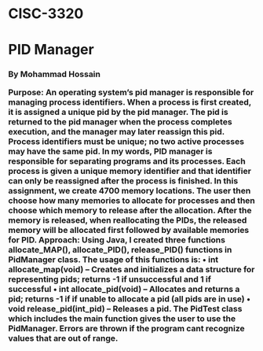 # CISC-3320

<h1>PID Manager</h1>
<h3>By Mohammad Hossain

Purpose: An operating system’s pid manager is responsible for managing process identifiers. 
When a process is first created, it is assigned a unique pid by the pid manager. The pid is 
returned to the pid manager when the process completes execution, and the manager may later 
reassign this pid. Process identifiers must be unique; no two active processes may have the same 
pid.
In my words, PID manager is responsible for separating programs and its processes. Each 
process is given a unique memory identifier and that identifier can only be reassigned after the 
process is finished. In this assignment, we create 4700 memory locations. The user then choose
how many memories to allocate for processes and then choose which memory to release after the 
allocation. After the memory is released, when reallocating the PIDs, the released memory will 
be allocated first followed by available memories for PID. 
Approach: Using Java, I created three functions allocate_MAP(), allocate_PID(), release_PID() 
functions in PidManager class. 
The usage of this functions is: 
• int allocate_map(void) – Creates and initializes a data structure for 
representing pids; returns -1 if unsuccessful and 1 if successful
• int allocate_pid(void) – Allocates and returns a pid; returns -1 if if unable 
to allocate a pid (all pids are in use)
• void release_pid(int_pid) – Releases a pid.
The PidTest class which includes the main function gives the user to use the PidManager. Errors
are thrown if the program cant recognize values that are out of range.
